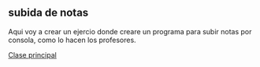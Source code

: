 ## subida de notas
Aqui voy a crear un ejercio donde creare un programa para subir notas por consola, como lo hacen los profesores.

[Clase principal](src/App.java)